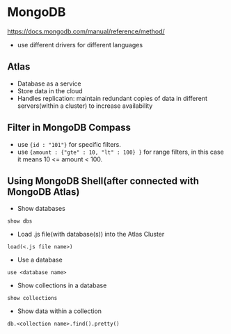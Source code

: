 # MongoDB
https://docs.mongodb.com/manual/reference/method/

- use different drivers for different languages

## Atlas
- Database as a service
- Store data in the cloud
- Handles replication: maintain redundant copies of data in different servers(within a cluster) to increase availability

## Filter in MongoDB Compass
- use `{id : "101"}` for specific filters.
- use `{amount : {"gte" : 10, "lt" : 100} }` for range filters, in this case it means 10 <= amount < 100.

## Using MongoDB Shell(after connected with MongoDB Atlas)
- Show databases
```shell
show dbs
```
- Load .js file(with database(s)) into the Atlas Cluster
```shell
load(<.js file name>)
```
- Use a database
```shell
use <database name>
```
- Show collections in a database
```shell
show collections
```
- Show data within a collection
```shell
db.<collection name>.find().pretty()
```
